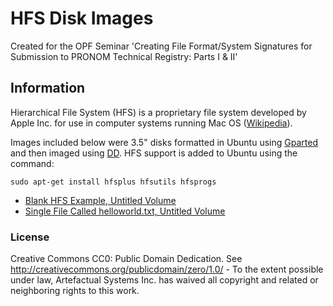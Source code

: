 # HFS Disk Images

Created for the OPF Seminar 'Creating File Format/System Signatures for Submission to PRONOM Technical Registry: Parts I & II'

## Information 

Hierarchical File System (HFS) is a proprietary file system developed by Apple Inc. for use in computer systems running Mac OS ([Wikipedia](https://en.wikipedia.org/wiki/Hierarchical_File_System)). 

Images included below were 3.5" disks formatted in Ubuntu using [Gparted](https://linux.die.net/man/8/gparted) and then imaged using [DD](http://man7.org/linux/man-pages/man1/dd.1.html). HFS support is added to Ubuntu using the command:

    sudo apt-get install hfsplus hfsutils hfsprogs

  * [Blank HFS Example, Untitled Volume](https://github.com/ross-spencer/format-corpus/blob/disk-images/hfs/artefactual/disk-images/hfs/artefactual/blank-untitled-volume.img)
  * [Single File Called helloworld.txt, Untitled Volume](https://github.com/ross-spencer/format-corpus/blob/disk-images/hfs/artefactual/disk-images/hfs/artefactual/hello-world-untitled-volume.img)


### License

Creative Commons CC0: Public Domain Dedication. See http://creativecommons.org/publicdomain/zero/1.0/ - To the extent 
possible under law, Artefactual Systems Inc. has waived all copyright and related or neighboring rights to this work.
